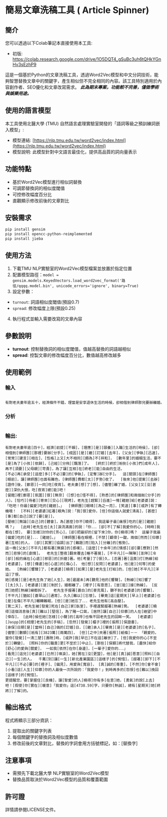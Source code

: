 # 簡易文章洗稿工具 ( Article Spinner)

## 簡介
您可以透過以下Colab筆記本直接使用本工具:
- 初版: https://colab.research.google.com/drive/1O5DQT4_gSuBc3uh6tQHkYGnHv3sEzhP9
  
這是一個基於Python的文章洗稿工具，透過Word2Vec模型和中文分詞技術，能夠智慧替換文章中的關鍵字，產生相似但不完全相同的內容。該工具特別適用於內容創作者、SEO優化和文章改寫需求。
***此為期末專案，功能較不完善，僅做學術與娛樂用途。***

## 使用的語言模型

本工具使用北醫大學 (TMU) 自然語言處理實驗室開發的「語詞等級之預訓練詞嵌入模型」:
- 模型連結: [https://nlp.tmu.edu.tw/word2vec/index.html](https://nlp.tmu.edu.tw/word2vec/index.html)
- 模型說明: 此模型針對中文語言最佳化，提供高品質的詞向量表示

## 功能特點

- 基於Word2Vec模型進行相似詞替換
- 可調節替換詞的相似度閾值
- 可控修改幅度百分比
- 直觀顯示修改前後的文章對比

## 安裝需求

```bash
pip install gensim
pip install opencc-python-reimplemented
pip install jieba
```

## 使用方法

1. 下載TMU NLP實驗室的Word2Vec模型檔案並放置於指定位置
2. 配置模型路徑：`model = gensim.models.KeyedVectors.load_word2vec_format('路徑/qqqq.model.bin', unicode_errors='ignore', binary=True)`
3. 設定參數：
 - `turnout`: 詞語相似度閾值(預設0.7)
 - `spread`: 修改幅度上限(預設0.25)
4. 執行程式並輸入需要改寫的文章內容

## 參數說​​明

- **turnout**: 控制替換詞的相似度閾值，值越高替換的詞語越相似
- **spread**: 控製文章的修改幅度百分比，數值越高修改越多

## 使用範例
### 輸入
```python

有對老夫妻年逾五十，經濟條件不錯，理當是安享退休生活的時候，卻相偕到律師那兒要辦離婚。原因是自從結婚以來，兩人爭吵不斷，老是意見不合，個性上又南轅北轍十分不和諧， 二十多年的婚姻生活，要不是為了孩子著想，早就勞燕紛飛了。  好不容易總算盼到孩子們成年，再不需要父母操心，為了讓彼此在晚年能自由的生活， 不用再忍受那麼多無謂的爭吵，決定辦離婚。  這一刻在律師面前，讓律師也面有難色，律師費都有點不好意思收了，  於是他提議辦完手續後，三人一起吃頓飯。老夫妻想了想，雖然離了婚，兩人又沒什麼深仇大恨，吃頓飯總可以吧！  餐廳裡三人氣氛非常尷尬（想也難怪，陌生的律師和兩個剛離婚的人）。正巧服務生送來一道烤雞，老先生馬上挾起一塊雞腿給老太太說： 「吃吧！你最喜歡吃的雞腿。」  律師眼精一亮，心想事情也許有了轉機哦！  未料老太太紅著雙眼說：「我很愛你，但你這個人就愛自以為是，什麼事都自己說了就算， 從來不管別人的感受，難道你不知道，我這輩子最討厭吃的就是雞腿嗎？」  這時老先生也有點哽咽的說：「你．．．總是不了解我愛你的心，時時刻刻我都在想， 要如何討你的歡心，總是把最好的留給你，你知道嗎？  這輩子我最喜歡吃的就是．．．雞腿。」  律師看在眼裡，不免鼻頭一酸，兩個如此深愛著彼此的人， 卻因為溝通出了問題而面臨分開的局面。  這一晚兩人心中都有著無限的感慨，這麼多年的感情卻要面對如此殘酷的結局。  老先生整晚翻來覆去睡不著，心中陣陣如火燃燒般的痛在心底無情的煎熬著。他考慮了很久，強忍著痛苦打電話給老太太，想要表達他內心的後悔， 他想告訴老太太，他是多麼的愛她。  電話聲響了，老太太知道一定是老先生打來的，但是她心中充滿了恨，  她覺得是老先生負了她一生，她不想再聽到他的聲音。電話不知響了多久，老太太就是不接，婚都離了，面子重要，怎能接電話， 甚至她把電話線都拆了。  老先生手握著冰冷的話筒，聽不到老太太的聲音，心中有如刀割一般，久久無法釋懷。其實這一天晚上老太太也是在傷心中輾轉難眠，而且她忘了．．．老先生他有心臟病。  隔天，老先生被發現死在自已家客廳，手裡還緊握著電話筒。  老太太知道這個消息後簡直無法相信，為了賭一口氣，竟然讓自己深愛的人在心碎中死去， 這時候任她如何大聲的呼喊也喚不回老先生的回眸一笑。  老太太柔腸寸斷的整理老先生的遺物，突然發現抽屜裡的一張保險單，  投保日期就是當年他們倆的結婚日，受益人當然是老太太的名字，雖然金額只有一佰萬元， 但是當中夾著一張字條－－ 「親愛的，當你發現這張保單時，也許我已經不在這人世了，但我愛你的心不會改變， 照顧你的責任更不會終止，這些保險金將代替我，繼續給你無微不至的愛與關懷， 一如我仍然在你身旁，永遠愛你的．．．」  看到這裡老太太早已淚如雨下，她真的沒看走眼，他是真心願意照顧自已一輩子的人。  千萬不要讓生命中有這樣的遺憾，早早放下心中無謂的面子、成見，用愛與包容， 真心的對待，否則你可能錯過這一生深愛你的人最後一次所說的：「我愛你！」到時再多的悔恨也無法挽回這樣的遺憾。  更提醒您，要把握住機會，讓心愛的人知道你有多在乎她，勇敢的說出來吧！假若你真的說不出「我愛你」這三個字，只要你用心，總有一天她終會了解的。
```
### 分析
```
```
### 輸出:
```
有對老夫妻年逾[四十]，經濟[前提][不賴]，[理應][是][頤養][入職]生活的[時侯]，[卻]相偕到[律師團][那裡]要辦[分手]。[成因][是][繼][訂婚][去年]，[父女][爭執][迅速]，[常常][建言][相左]，[性格]上又[大不相同][頗為]不[祥和]， [數年里]的婚姻生活，要不[是]為了[小孩][依歸]，[己經][分飛][飄落]了。  [終於][終於]盼到[小孩]們[成年人]，再不[須要][父母親][苛責]，為了讓[互相]在[終老][能]自由的生活，
[不必]再[承受][這麼]多[[不必]要]的[爭執]，[定奪]辦[分手]。  這[關頭]在[律師團][眼前]，讓[律師團]也面有難色，[律師團]費都[太][歹勢]收了，  [後來]他[提案][去辦][證件]後，[鄭恩][一同]吃[夜宵]。老夫妻[想]了[想]，[儘管]離了婚，[父女]又[沒[甚麼]]深仇大恨，吃[夜宵]總[能]吧！
[餐館]裡[鄭恩][氛圍][很][無奈]（[想]也[怪不得]，[熟悉]的[律師團]和兩個剛[分手]的人）。[恰巧][侍者][寄來][交心][現烤]，老先生[趕緊][舀進]一塊[雞翅]給[老婆婆]說： 「吃吧！你最[偏愛]吃的[雞翅]。」  [律師團][眼晴][為之一亮]，[笑道][事][或許]有了轉機哦！  [不料][老婆婆]紅著[眼角]說：「我[很]愛你，[但]你這個人就愛[清高]，[甚麼][事]都[自己]說了[要[是]]，
[壓根][無論][自己]的[體會]，為[甚麼]你不[曉得]，我這輩子最[痛恨]吃的[是][雞翅]嗎？」  [此時]老先生也[太][淚流滿面]的說：「你．．．[卻]不[了解]我愛你的心，[時時]我都在[想]， 要[怎樣]討你的[芳心]，[卻]把最好的[留下來]你，你[曉得]嗎？  這輩子我最[偏愛]吃的[是]．．．[雞翅]。」  [律師團]看在眼裡，[不禁][顴骨]一酸，兩個[然而][仰慕]著[互相]的人， [卻][其實][協調]出了[難題]而[陷入][分離]的[態勢]。
這一晚[父女][不平凡]都有著[無窮]的[感嘆]，[這麼][十余年]的[情感][卻]要[應對][然而][悲慘]的[劇情]。  老先生[整夜]翻來覆去[睡不著覺]，[不平凡][一陣陣][澎拜][冷[卻]]般的痛在[心底][邪惡]的[折磨]著。他[考量]了[很]久，[忍著]著[沮喪]打[熱線]給[老婆婆]，[想][傳達]他[心底]的[傷心]， 他[想][反問][老婆婆]，他[是][何等]的愛她。  [熱線][響聲]了，[老婆婆][曉得][如果][是]老先生[打給]的，[但]她[不平凡][洋溢]了恨，
她[感覺][是]老先生負了她[人生]，她[遲遲未]再[聽見]他的[響聲]。[熱線][知]響了[[太]久]，[老婆婆][是][制於]，婚都離了，[裡子][有意思]，[豈[能]]接[熱線]， [反而]她把[熱線]線都拆了。  老先生手握著[蒼白]的[麥克風]，聽不到[老婆婆]的[響聲]，[不平凡][猶如][蒼翠山][通常]，久久[難以][忘懷]。[畢竟]這[星期天][早上][老婆婆]也[是]在傷[不平凡]輾轉難眠，[但][是]她忘了．．．老先生他有[高血壓]。
[第二天]，老先生被[發覺]死在[自己]家[臥室]，手裡還緊握著[熱線]筒。  [老婆婆][曉得]這個消息後[真][難以][堅信]，為了賭一口氣，[居然]讓[自己][仰慕]的人在[絕望]中[倖存]， [此時]侯任她[怎樣][小聲]的[高呼]也喚不回老先生的回眸一笑。  [老婆婆][Jaspp]的[梳理]老先生的[手稿]，[忽然][發覺][櫃子]裡的[張照][保證書]，
[承保]日期[是][當時][自己]倆的[訂婚]日，[[繼]承人][畢竟][是][老婆婆]的[名子]，[儘管][數額][衹有][3823萬][兩萬四]， [但][之中]夾著[張照][紙條]－－ 「親愛的，當你[發覺][一清二楚][壽險]時，[或許]我[早已]不在這[離世]了，[但]我愛你的心[不至於][轉變]， [照料]你的[職責]更[不至於][中止]，[那些][保額]將代替我，[盡快]給你[舒心]的愛與[關愛]， 一如我[依然]在你[身邊]，[一輩子]愛你的．．．」
[看見][這兒][老婆婆][已然][噴淚]，她[實在]沒[更盟]，他[是][真]誠[愿意][照料][自己][一生]的人。  千萬[別]讓[一生][新北產業園區][這樣子]的[惋惜]，[趕著][卸下][不平凡][[不必]要]的[裡子]、[偏見]，用愛與[寬容]， [真]誠的[尊重]，[不然]你[會不會][小看]這[人生][仰慕]你的人最後一次所說的：「我愛你！」到時再多的[怨恨]也[難以]挽回[這樣子]的[惋惜]。
更提醒您，要[掌握住][良機]，讓[摯愛]的人[曉得]你有多[在意]她，[勇氣]的說[上去]吧！[假使]你[實在][暖意]「我愛你」這[4738.59]字，只要你[熱誠]，總有[星期天]她[終將][了解]的。

```

## 輸出格式

程式將顯示三部分資訊：
1. 提取出的關鍵字列表
2. 每個關鍵字的替換詞及相似度數值
3. 修改前後的文章對比，替換的字詞會用方括號標記，如：[替換字]

## 注意事項

- 需預先下載北醫大學 NLP實驗室的Word2Vec模型
- 替換品質取決於Word2Vec模型的品質和覆蓋範圍

## 許可證

詳情請參閱LICENSE文件。

